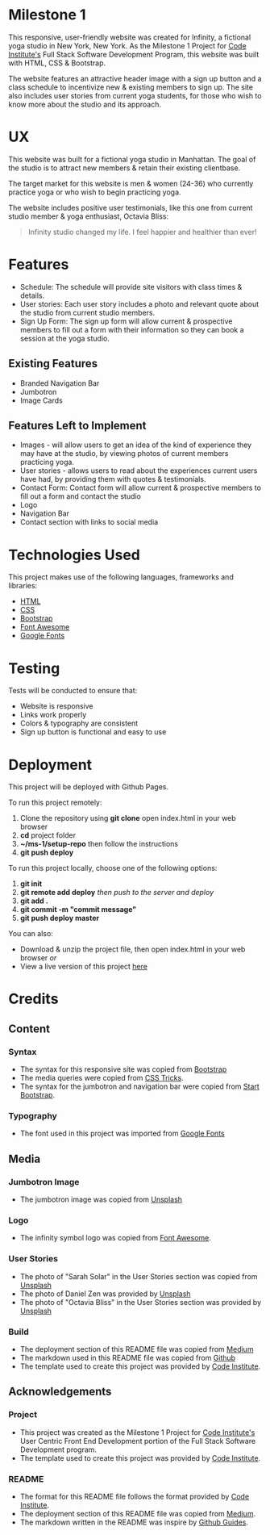 # Milestone 1

This responsive, user-friendly website was created for Infinity, a fictional yoga studio in New York, New York. As the Milestone 1 Project for [Code Institute's](https://codeinstitute.net) Full Stack Software Development Program, this website was built with HTML, CSS & Bootstrap.

The website features an attractive header image with a sign up button and a class schedule to incentivize new & existing members to sign up. The site also includes user stories from current yoga students, for those who wish to know more about the studio and its approach.

# UX
This website was built for a fictional yoga studio in Manhattan. The goal of the studio is to attract new members & retain their existing clientbase. 

The target market for this website is men & women (24-36) who currently practice yoga or who wish to begin practicing yoga.

The website includes positive user testimonials, like this one from current studio member & yoga enthusiast, Octavia Bliss:

> Infinity studio changed my life.
> I feel happier and healthier than ever!

# Features 
* Schedule: The schedule will provide site visitors with class times & details.
* User stories: Each user story includes a photo and relevant quote about the studio from current studio members.
* Sign Up Form: The sign up form will allow current & prospective members to fill out a form with their information so they can book a session at the yoga studio.

## Existing Features
* Branded Navigation Bar  
* Jumbotron
* Image Cards

## Features Left to Implement
* Images - will allow users to get an idea of the kind of experience they may have at the studio, by viewing photos of current members practicing yoga.
* User stories - allows users to read about the experiences current users have had, by providing them with quotes & testimonials.
* Contact Form: Contact form will allow current & prospective members to fill out a form and contact the studio
* Logo
* Navigation Bar
* Contact section with links to social media

# Technologies Used
This project makes use of the following languages, frameworks and libraries:
* [HTML](https://html5tutorial.info)
* [CSS](https://w3.org/Style/CSS)
* [Bootstrap](https://getbootstrap.com)
* [Font Awesome](https://fontawesome.com/)
* [Google Fonts](https://fonts.google.com/)

# Testing
Tests will be conducted to ensure that:
* Website is responsive
* Links work properly
* Colors & typography are consistent
* Sign up button is functional and easy to use

# Deployment
This project will be deployed with Github Pages.

To run this project remotely:
1. Clone the repository using **git clone** open index.html in your web browser
2. **cd** project folder
3. **~/ms-1/setup-repo** then follow the instructions
4. **git push deploy**

To run this project locally, choose one of the following options:
1. **git init**
1. **git remote add deploy** 
*then push to the server and deploy*
1. **git add .**
1. **git commit -m "commit message"**
1. **git push deploy master**

You can also:
* Download & unzip the project file, then open index.html in your web browser
*or*
* View a live version of this project [here](https://)

# Credits
## Content
### Syntax
* The syntax for this responsive site was copied from [Bootstrap](https://getbootstrap.com/)
* The media queries were copied from [CSS Tricks](https://css-tricks.com/perfect-full-page-background-image/).
* The syntax for the jumbotron and navigation bar were copied from [Start Bootstrap](https://codepen.io/eversionsystems/pen/YOmqdj).
### Typography
* The font used in this project was imported from [Google Fonts](https://fonts.google.com/)
## Media
### Jumbotron Image
* The jumbotron image was copied from [Unsplash](https://unsplash.com/photos/F79aH5eraUw)
### Logo
* The infinity symbol logo was copied from [Font Awesome](https://fontawesome.com/).

### User Stories
* The photo of "Sarah Solar" in the User Stories section was copied from [Unsplash](https://images.unsplash.com/photo-1549540807-9442299306da?ixlib=rb-1.2.1&auto=format&fit=crop&w=1350&q=80)
* The photo of Daniel Zen was provided by [Unsplash](https://images.unsplash.com/photo-1549540952-f1a0ff6d3e74?ixlib=rb-1.2.1&ixid=eyJhcHBfaWQiOjEyMDd9&auto=format&fit=crop&w=1350&q=80)
* The photo of "Octavia Bliss" in the User Stories section was provided by [Unsplash](https://images.unsplash.com/photo-1516526995003-435ccce2be97?ixlib=rb-1.2.1&ixid=eyJhcHBfaWQiOjEyMDd9&auto=format&fit=crop&w=1350&q=80)
### Build
* The deployment section of this README file was copied from [Medium](https://medium.com/@francoisromain/vps-deploy-with-git-fea605f1303b)
* The markdown used in this README file was copied from [Github](https://guides.github.com/features/mastering-markdown/)
* The template used to create this project was provided by [Code Institute](https://github.com/Code-Institute-Org/gitpod-full-template).

## Acknowledgements
### Project
* This project was created as the Milestone 1 Project for [Code Institute's](https://codeinstitute.net) User Centric Front End Development portion of the Full Stack Software Development program.
* The template used to create this project was provided by [Code Institute](https://github.com/Code-Institute-Org/gitpod-full-template).

### README
* The format for this README file follows the format provided by [Code Institute](https://github.com/Code-Institute-Solutions/readme-template).
* The deployment section of this README file was copied from [Medium](https://medium.com/@francoisromain/vps-deploy-with-git-fea605f1303b).
* The markdown written in the README was inspire by [Github Guides](https://guides.github.com/features/mastering-markdown/).